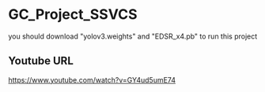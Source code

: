 # GC_Project_SSVCS

you should download "yolov3.weights" and "EDSR_x4.pb" to run this project

## Youtube URL
https://www.youtube.com/watch?v=GY4ud5umE74

